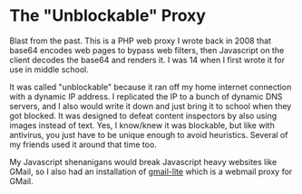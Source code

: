 # The "Unblockable" Proxy

Blast from the past. This is a PHP web proxy I wrote back in 2008 that base64 encodes web pages to bypass web filters, then Javascript on the client decodes the base64 and renders it. I was 14 when I first wrote it for use in middle school.

It was called "unblockable" because it ran off my home internet connection with a dynamic IP address. I replicated the IP to a bunch of dynamic DNS servers, and I also would write it down and just bring it to school when they got blocked. It was designed to defeat content inspectors by also using images instead of text. Yes, I know/knew it was blockable, but like with antivirus, you just have to be unique enough to avoid heuristics. Several of my friends used it around that time too.

My Javascript shenanigans would break Javascript heavy websites like GMail, so I also had an installation of [gmail-lite](http://gmail-lite.sourceforge.net/index2.html) which is a webmail proxy for GMail.
